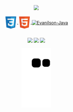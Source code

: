 <div align="center">
  <a href="https://github.com/EvanilsonCarvalho">
  <img height="200em" src="https://github-readme-stats.vercel.app/api?username=Evanilson&show_icons=true&theme=dark&include_all_commits=true&count_private=true"/>
 
  <div style="display: inline_block"><br>
  <img align="center" alt="Evanilson-CSS" height="40" width="40"  src="https://raw.githubusercontent.com/devicons/devicon/master/icons/css3/css3-original.svg">
  <img align="center" alt="Evanilson-HTML" height="40" width="40" src="https://raw.githubusercontent.com/devicons/devicon/master/icons/html5/html5-original.svg">
  <img align="center" alt="Evanilson-Java" height="50" width="50" src="https://cdn.jsdelivr.net/gh/devicons/devicon/icons/java/java-original-wordmark.svg" />
<div> 
  
   ## 
  <a href="(11)95658-8168" target="_blank"><img src="https://img.shields.io/badge/WhatsApp-25D366?style=for-the-badge&logo=whatsapp&logoColor=white"></a> 
  <a href = "mailto:evanilsoncarvalho@gmail.com"><img src="https://img.shields.io/badge/-Gmail-%23333?style=for-the-badge&logo=gmail&logoColor=white" target="_blank"></a>
  <a href="https://www.linkedin.com/in/evanilson-carvalho-79b20ab5/" target="_blank"><img src="https://img.shields.io/badge/-LinkedIn-%230077B5?style=for-the-badge&logo=linkedin&logoColor=white" target="_blank"></a> 
 
  ![Snake animation](https://github.com/rafaballerini/rafaballerini/blob/output/github-contribution-grid-snake.svg)
</div>
